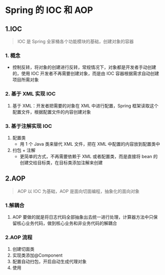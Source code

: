 # Spring 的 IOC 和 AOP

## 1.IOC

> IOC 是 Spring 全家桶各个功能模块的基础，创建对象的容器

### 1. 概念

- 控制反转，将对象的创建进行反转，常规情况下，对象都是开发者手动创建的，使用 IOC 开发者不再需要创建对象，而是由 IOC 容器根据需求自动创建项目所需对象

### 2. 基于 XML 实现 IOC

1. 基于 XML：开发者把需要的对象在 XML 中进行配置，Spring 框架读取这个配置文件，根据配置文件的内容创建对象

### 3. 基于注解实现 IOC

1. 配置类
   - 用 1 个 Java 类来替代 XML 文件，把在 XML 中配置的内容放到配置类中
2. 扫包 + 注解
   - 更简单的方式，不再需要依赖于 XML 或者配置类，而是直接将 bean 的创建交给目标类，在目标类添加注解来创建

## 2.AOP

> AOP 以 IOC 为基础，AOP 是面向切面编程，抽象化的面向对象

### 1.解耦合

1. AOP 要做的就是将日志代码全部抽象出去统一进行处理，计算器方法中只保留核心业务代码，做到核心业务和非业务代码的解耦合

### 2.AOP 流程

1. 创建切面类
2. 实现类添加@Component
3. 配置自动扫包，开启自动生成代理对象
4. 使用
